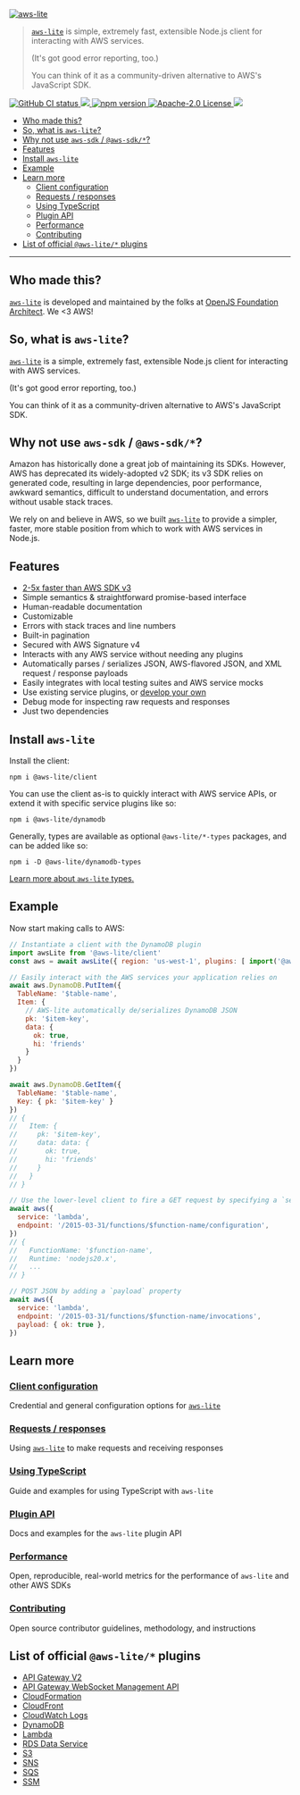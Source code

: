 <a href="https://aws-lite.org">
  <img src=https://aws-lite.org/_public/img/aws-lite-7af26ade9a.svg alt="aws-lite">
</a>

> [`aws-lite`][1] is simple, extremely fast, extensible Node.js client for interacting with AWS services.
>
> (It's got good error reporting, too.)
>
> You can think of it as a community-driven alternative to AWS's JavaScript SDK.

<p>
  <a href="https://github.com/architect/aws-lite/actions/workflows/build.yml?query=workflow:%22Node+CI%22">
    <img src=https://github.com/architect/aws-lite/workflows/Node%20CI/badge.svg alt="GitHub CI status">
  </a>
  <a href="https://github.com/architect/aws-lite/actions/workflows/build.yml?query=workflow:%22Node+CI%22">
    <img src="https://img.shields.io/badge/Code_coverage-100%25-green">
  </a>
  <a href="https://badge.fury.io/js/%40aws-lite%2Fclient">
    <img alt="npm version" src="https://badge.fury.io/js/%40aws-lite%2Fclient.svg">
  </a>
  <a href="https://opensource.org/licenses/Apache-2.0">
    <img src="https://img.shields.io/badge/License-Apache%202.0-blue.svg" alt="Apache-2.0 License">
  </a>
  <a href="https://discord.com/invite/y5A2eTsCRX">
    <img src="https://img.shields.io/discord/880272256100601927.svg?label=Join%20our%20Discord&logo=discord&logoColor=ffffff&color=5865F2&labelColor=grey">
  </a>
</p>

- [Who made this?](#who-made-this)
- [So, what is `aws-lite`?](#so-what-is-aws-lite)
- [Why not use `aws-sdk` / `@aws-sdk/*`?](#why-not-use-aws-sdk--aws-sdk)
- [Features](#features)
- [Install `aws-lite`](#install-aws-lite)
- [Example](#example)
- [Learn more](#learn-more)
  - [Client configuration](#client-configuration)
  - [Requests / responses](#requests--responses)
  - [Using TypeScript](#using-typescript)
  - [Plugin API](#plugin-api)
  - [Performance](#performance)
  - [Contributing](#contributing)
- [List of official `@aws-lite/*` plugins](#list-of-official-aws-lite-plugins)

---

## Who made this?

[`aws-lite`][1] is developed and maintained by the folks at [OpenJS Foundation Architect](https://arc.codes). We <3 AWS!


## So, what is `aws-lite`?

[`aws-lite`][1] is a simple, extremely fast, extensible Node.js client for interacting with AWS services.

(It's got good error reporting, too.)

You can think of it as a community-driven alternative to AWS's JavaScript SDK.


## Why not use `aws-sdk` / `@aws-sdk/*`?

Amazon has historically done a great job of maintaining its SDKs. However, AWS has deprecated its widely-adopted v2 SDK; its v3 SDK relies on generated code, resulting in large dependencies, poor performance, awkward semantics, difficult to understand documentation, and errors without usable stack traces.

We rely on and believe in AWS, so we built [`aws-lite`][1] to provide a simpler, faster, more stable position from which to work with AWS services in Node.js.


## Features

- [2-5x faster than AWS SDK v3](https://aws-lite.org/performance)
- Simple semantics & straightforward promise-based interface
- Human-readable documentation
- Customizable
- Errors with stack traces and line numbers
- Built-in pagination
- Secured with AWS Signature v4
- Interacts with any AWS service without needing any plugins
- Automatically parses / serializes JSON, AWS-flavored JSON, and XML request / response payloads
- Easily integrates with local testing suites and AWS service mocks
- Use existing service plugins, or [develop your own](https://aws-lite.org/api)
- Debug mode for inspecting raw requests and responses
- Just two dependencies



## Install `aws-lite`

Install the client:

```shell
npm i @aws-lite/client
```

You can use the client as-is to quickly interact with AWS service APIs, or extend it with specific service plugins like so:

```shell
npm i @aws-lite/dynamodb
```

Generally, types are available as optional `@aws-lite/*-types` packages, and can be added like so:

```shell
npm i -D @aws-lite/dynamodb-types
```

[Learn more about `aws-lite` types.](https://aws-lite.org/configuration#types)


## Example

Now start making calls to AWS:

```javascript
// Instantiate a client with the DynamoDB plugin
import awsLite from '@aws-lite/client'
const aws = await awsLite({ region: 'us-west-1', plugins: [ import('@aws-lite/dynamodb') ] })

// Easily interact with the AWS services your application relies on
await aws.DynamoDB.PutItem({
  TableName: '$table-name',
  Item: {
    // AWS-lite automatically de/serializes DynamoDB JSON
    pk: '$item-key',
    data: {
      ok: true,
      hi: 'friends'
    }
  }
})

await aws.DynamoDB.GetItem({
  TableName: '$table-name',
  Key: { pk: '$item-key' }
})
// {
//   Item: {
//     pk: '$item-key',
//     data: data: {
//       ok: true,
//       hi: 'friends'
//     }
//   }
// }

// Use the lower-level client to fire a GET request by specifying a `service` and `endpoint`
await aws({
  service: 'lambda',
  endpoint: '/2015-03-31/functions/$function-name/configuration',
})
// {
//   FunctionName: '$function-name',
//   Runtime: 'nodejs20.x',
//   ...
// }

// POST JSON by adding a `payload` property
await aws({
  service: 'lambda',
  endpoint: '/2015-03-31/functions/$function-name/invocations',
  payload: { ok: true },
})
```


## Learn more

### [Client configuration](https://aws-lite.org/configuration)

Credential and general configuration options for [`aws-lite`](https://aws-lite.org/configuration)


### [Requests / responses](https://aws-lite.org/request-response)

Using [`aws-lite`](https://aws-lite.org/request-response) to make requests and receiving responses


### [Using TypeScript](https://aws-lite.org/using-typeScript)

Guide and examples for using TypeScript with `aws-lite`


### [Plugin API](https://aws-lite.org/plugin-api)

Docs and examples for the `aws-lite` plugin API


### [Performance](https://aws-lite.org/performance)

Open, reproducible, real-world metrics for the performance of `aws-lite` and other AWS SDKs


### [Contributing](https://aws-lite.org/contributing)

Open source contributor guidelines, methodology, and instructions


## List of official `@aws-lite/*` plugins

<!-- ! Do not remove plugins_start / plugins_end ! -->
<!-- plugins_start -->
- [API Gateway V2](https://www.npmjs.com/package/@aws-lite/apigatewayv2)
- [API Gateway WebSocket Management API](https://www.npmjs.com/package/@aws-lite/apigatewaymanagementapi)
- [CloudFormation](https://www.npmjs.com/package/@aws-lite/cloudformation)
- [CloudFront](https://www.npmjs.com/package/@aws-lite/cloudfront)
- [CloudWatch Logs](https://www.npmjs.com/package/@aws-lite/cloudwatch-logs)
- [DynamoDB](https://www.npmjs.com/package/@aws-lite/dynamodb)
- [Lambda](https://www.npmjs.com/package/@aws-lite/lambda)
- [RDS Data Service](https://www.npmjs.com/package/@aws-lite/rds-data)
- [S3](https://www.npmjs.com/package/@aws-lite/s3)
- [SNS](https://www.npmjs.com/package/@aws-lite/sns)
- [SQS](https://www.npmjs.com/package/@aws-lite/sqs)
- [SSM](https://www.npmjs.com/package/@aws-lite/ssm)
<!-- plugins_end -->

[1]: https://aws-lite.org
